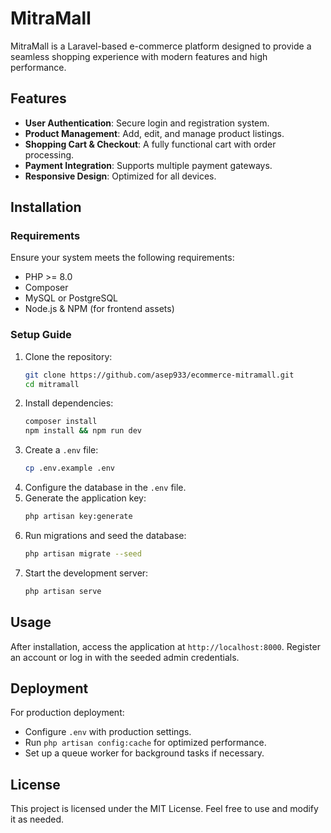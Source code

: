 # MitraMall

MitraMall is a Laravel-based e-commerce platform designed to provide a seamless shopping experience with modern features and high performance.

## Features

- **User Authentication**: Secure login and registration system.
- **Product Management**: Add, edit, and manage product listings.
- **Shopping Cart & Checkout**: A fully functional cart with order processing.
- **Payment Integration**: Supports multiple payment gateways.
- **Responsive Design**: Optimized for all devices.

## Installation

### Requirements
Ensure your system meets the following requirements:
- PHP >= 8.0
- Composer
- MySQL or PostgreSQL
- Node.js & NPM (for frontend assets)

### Setup Guide
1. Clone the repository:
   ```sh
   git clone https://github.com/asep933/ecommerce-mitramall.git
   cd mitramall
   ```
2. Install dependencies:
   ```sh
   composer install
   npm install && npm run dev
   ```
3. Create a `.env` file:
   ```sh
   cp .env.example .env
   ```
4. Configure the database in the `.env` file.
5. Generate the application key:
   ```sh
   php artisan key:generate
   ```
6. Run migrations and seed the database:
   ```sh
   php artisan migrate --seed
   ```
7. Start the development server:
   ```sh
   php artisan serve
   ```

## Usage
After installation, access the application at `http://localhost:8000`. Register an account or log in with the seeded admin credentials.

## Deployment
For production deployment:
- Configure `.env` with production settings.
- Run `php artisan config:cache` for optimized performance.
- Set up a queue worker for background tasks if necessary.

## License
This project is licensed under the MIT License. Feel free to use and modify it as needed.
